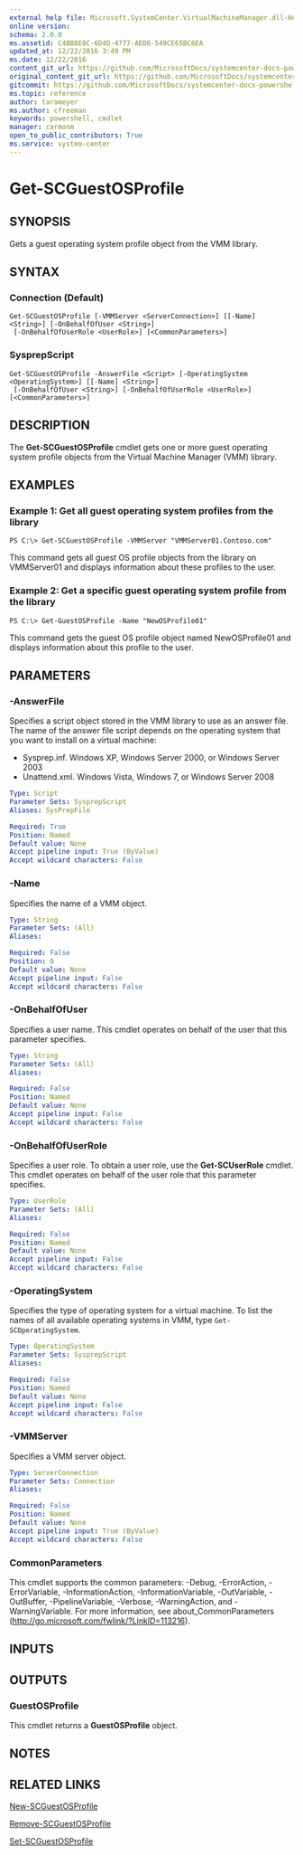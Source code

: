 ```yaml
---
external help file: Microsoft.SystemCenter.VirtualMachineManager.dll-Help.xml
online version: 
schema: 2.0.0
ms.assetid: C4BB8E0C-6D4D-4777-AED6-549CE65BC6EA
updated_at: 12/22/2016 3:49 PM
ms.date: 12/22/2016
content_git_url: https://github.com/MicrosoftDocs/systemcenter-docs-powershell/blob/master/systemcenter-cmdlets/SystemCenter2016/VirtualMachineManager/vlatest/Get-SCGuestOSProfile.md
original_content_git_url: https://github.com/MicrosoftDocs/systemcenter-docs-powershell/blob/master/systemcenter-cmdlets/SystemCenter2016/VirtualMachineManager/vlatest/Get-SCGuestOSProfile.md
gitcommit: https://github.com/MicrosoftDocs/systemcenter-docs-powershell/blob/8c8c20cafa5c1354636ca569508504b8373fce2c/systemcenter-cmdlets/SystemCenter2016/VirtualMachineManager/vlatest/Get-SCGuestOSProfile.md
ms.topic: reference
author: tarameyer
ms.author: cfreeman
keywords: powershell, cmdlet
manager: carmonm
open_to_public_contributors: True
ms.service: system-center
---
```


# Get-SCGuestOSProfile

## SYNOPSIS
Gets a guest operating system profile object from the VMM library.

## SYNTAX

### Connection (Default)
```
Get-SCGuestOSProfile [-VMMServer <ServerConnection>] [[-Name] <String>] [-OnBehalfOfUser <String>]
 [-OnBehalfOfUserRole <UserRole>] [<CommonParameters>]
```

### SysprepScript
```
Get-SCGuestOSProfile -AnswerFile <Script> [-OperatingSystem <OperatingSystem>] [[-Name] <String>]
 [-OnBehalfOfUser <String>] [-OnBehalfOfUserRole <UserRole>] [<CommonParameters>]
```

## DESCRIPTION
The **Get-SCGuestOSProfile** cmdlet gets one or more guest operating system profile objects from the Virtual Machine Manager (VMM) library.

## EXAMPLES

### Example 1: Get all guest operating system profiles from the library
```
PS C:\> Get-SCGuestOSProfile -VMMServer "VMMServer01.Contoso.com"
```

This command gets all guest OS profile objects from the library on VMMServer01 and displays information about these profiles to the user.

### Example 2: Get a specific guest operating system profile from the library
```
PS C:\> Get-GuestOSProfile -Name "NewOSProfile01"
```

This command gets the guest OS profile object named NewOSProfile01 and displays information about this profile to the user.

## PARAMETERS

### -AnswerFile
Specifies a script object stored in the VMM library to use as an answer file.
The name of the answer file script depends on the operating system that you want to install on a virtual machine: 

- Sysprep.inf.
Windows XP, Windows Server 2000, or Windows Server 2003
- Unattend.xml.
Windows Vista, Windows 7, or Windows Server 2008

```yaml
Type: Script
Parameter Sets: SysprepScript
Aliases: SysPrepFile

Required: True
Position: Named
Default value: None
Accept pipeline input: True (ByValue)
Accept wildcard characters: False
```

### -Name
Specifies the name of a VMM object.

```yaml
Type: String
Parameter Sets: (All)
Aliases: 

Required: False
Position: 0
Default value: None
Accept pipeline input: False
Accept wildcard characters: False
```

### -OnBehalfOfUser
Specifies a user name.
This cmdlet operates on behalf of the user that this parameter specifies.

```yaml
Type: String
Parameter Sets: (All)
Aliases: 

Required: False
Position: Named
Default value: None
Accept pipeline input: False
Accept wildcard characters: False
```

### -OnBehalfOfUserRole
Specifies a user role.
To obtain a user role, use the **Get-SCUserRole** cmdlet.
This cmdlet operates on behalf of the user role that this parameter specifies.

```yaml
Type: UserRole
Parameter Sets: (All)
Aliases: 

Required: False
Position: Named
Default value: None
Accept pipeline input: False
Accept wildcard characters: False
```

### -OperatingSystem
Specifies the type of operating system for a virtual machine.
To list the names of all available operating systems in VMM, type `Get-SCOperatingSystem`.

```yaml
Type: OperatingSystem
Parameter Sets: SysprepScript
Aliases: 

Required: False
Position: Named
Default value: None
Accept pipeline input: False
Accept wildcard characters: False
```

### -VMMServer
Specifies a VMM server object.

```yaml
Type: ServerConnection
Parameter Sets: Connection
Aliases: 

Required: False
Position: Named
Default value: None
Accept pipeline input: True (ByValue)
Accept wildcard characters: False
```

### CommonParameters
This cmdlet supports the common parameters: -Debug, -ErrorAction, -ErrorVariable, -InformationAction, -InformationVariable, -OutVariable, -OutBuffer, -PipelineVariable, -Verbose, -WarningAction, and -WarningVariable. For more information, see about_CommonParameters (http://go.microsoft.com/fwlink/?LinkID=113216).

## INPUTS

## OUTPUTS

### GuestOSProfile
This cmdlet returns a **GuestOSProfile** object.

## NOTES

## RELATED LINKS

[New-SCGuestOSProfile](xref:SystemCenter2016/VirtualMachineManager/vlatest/New-SCGuestOSProfile.md)

[Remove-SCGuestOSProfile](xref:SystemCenter2016/VirtualMachineManager/vlatest/Remove-SCGuestOSProfile.md)

[Set-SCGuestOSProfile](xref:SystemCenter2016/VirtualMachineManager/vlatest/Set-SCGuestOSProfile.md)

